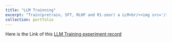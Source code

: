 ```yaml
---
title: "LLM Trainning"
excerpt: "Train(pretrain, SFT, RLHF and R1-zeor) a LLM<br/><img src='/images/minimind.png'>"
collection: portfolio
---
```


Here is the Link of this [LLM Training experiment record](https://blog.csdn.net/ChengEarth/article/details/146292770?fromshare=blogdetail&sharetype=blogdetail&sharerId=146292770&sharerefer=PC&sharesource=ChengEarth&sharefrom=from_link) 
